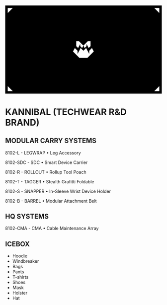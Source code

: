 ![](assets/kannibal-banner.png)

# KANNIBAL (TECHWEAR R&D BRAND)

## MODULAR CARRY SYSTEMS

8102-L - LEGWRAP • Leg Accessory

8102-SDC - SDC • Smart Device Carrier

8102-R - ROLLOUT • Rollup Tool Poach

8102-T - TAGGER • Stealth Grafitti Foldable

8102-S - SNAPPER • In-Sleeve Wrist Device Holder

8102-B - BARREL • Modular Attachment Belt

## HQ SYSTEMS

8102-CMA - CMA • Cable Maintenance Array


## ICEBOX

- Hoodie
- Windbreaker
- Bags
- Pants
- T-shirts
- Shoes
- Mask
- Holster
- Hat

